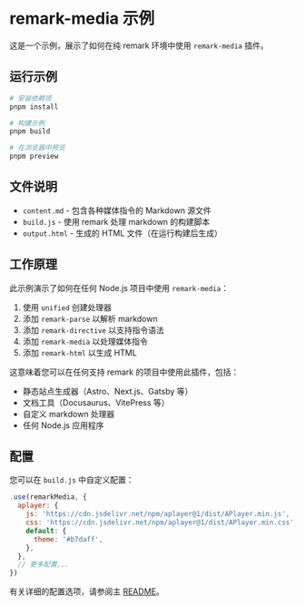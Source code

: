 # remark-media 示例

这是一个示例，展示了如何在纯 remark 环境中使用 `remark-media` 插件。

## 运行示例

```bash
# 安装依赖项
pnpm install

# 构建示例
pnpm build

# 在浏览器中预览
pnpm preview
```

## 文件说明

- `content.md` - 包含各种媒体指令的 Markdown 源文件
- `build.js` - 使用 remark 处理 markdown 的构建脚本
- `output.html` - 生成的 HTML 文件（在运行构建后生成）

## 工作原理

此示例演示了如何在任何 Node.js 项目中使用 `remark-media`：

1. 使用 `unified` 创建处理器
2. 添加 `remark-parse` 以解析 markdown
3. 添加 `remark-directive` 以支持指令语法
4. 添加 `remark-media` 以处理媒体指令
5. 添加 `remark-html` 以生成 HTML

这意味着您可以在任何支持 remark 的项目中使用此插件，包括：

- 静态站点生成器（Astro、Next.js、Gatsby 等）
- 文档工具（Docusaurus、VitePress 等）
- 自定义 markdown 处理器
- 任何 Node.js 应用程序

## 配置

您可以在 `build.js` 中自定义配置：

```javascript
.use(remarkMedia, {
  aplayer: {
    js: 'https://cdn.jsdelivr.net/npm/aplayer@1/dist/APlayer.min.js',
    css: 'https://cdn.jsdelivr.net/npm/aplayer@1/dist/APlayer.min.css',
    default: {
      theme: '#b7daff',
    },
  },
  // 更多配置...
})
```

有关详细的配置选项，请参阅主 [README](../README.md)。
